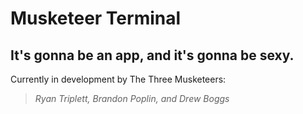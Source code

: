 # Musketeer Terminal

## It's gonna be an app, and it's gonna be sexy.

Currently in development by The Three Musketeers:
> *Ryan Triplett,*
*Brandon Poplin,*
*and Drew Boggs*